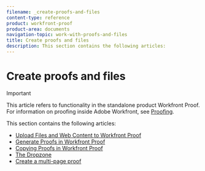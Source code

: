 ```yaml
---
filename: _create-proofs-and-files
content-type: reference
product: workfront-proof
product-area: documents
navigation-topic: work-with-proofs-and-files
title: Create proofs and files
description: This section contains the following articles:
---
```


# Create proofs and files

>[!IMPORTANT]
>
>This article refers to functionality in the standalone product Workfront Proof. For information on proofing inside Adobe Workfront, see [Proofing](../../../review-and-approve-work/proofing/proofing.md).

This section contains the following articles:

* [Upload Files and Web Content to Workfront Proof](../../../workfront-proof/wp-work-proofsfiles/create-proofs-and-files/upload-files-web-content.md) 
* [Generate Proofs in Workfront Proof](../../../workfront-proof/wp-work-proofsfiles/create-proofs-and-files/generate-proofs.md) 
* [Copying Proofs in Workfront Proof](../../../workfront-proof/wp-work-proofsfiles/create-proofs-and-files/copy-proofs.md) 
* [The Dropzone](../../../workfront-proof/wp-work-proofsfiles/create-proofs-and-files/dropzone.md) 
* [Create a multi-page proof](../../../review-and-approve-work/proofing/creating-proofs-within-workfront/create-multi-page-proof.md)

